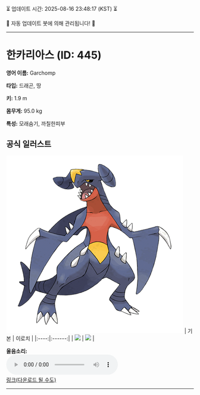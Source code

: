 
⏳ 업데이트 시간: 2025-08-16 23:48:17 (KST) ⏳

🤖 자동 업데이트 봇에 의해 관리됩니다! 🤖

---

# 한카리아스 (ID: 445)
**영어 이름:** Garchomp

**타입:** 드래곤, 땅

**키:** 1.9 m

**몸무게:** 95.0 kg

**특성:** 모래숨기, 까칠한피부

## 공식 일러스트
![](https://raw.githubusercontent.com/PokeAPI/sprites/master/sprites/pokemon/other/official-artwork/445.png)
| 기본 | 이로치 |
|:----:|:------:|
| <img src="http://play.pokemonshowdown.com/sprites/ani/garchomp.gif" width="200"> | <img src="http://play.pokemonshowdown.com/sprites/ani-shiny/garchomp.gif" width="200"> |

**울음소리:**<br><audio controls src="https://raw.githubusercontent.com/PokeAPI/cries/main/cries/pokemon/latest/445.ogg"></audio><br> [링크(다운로드 될 수도)](https://raw.githubusercontent.com/PokeAPI/cries/main/cries/pokemon/latest/445.ogg)


---
